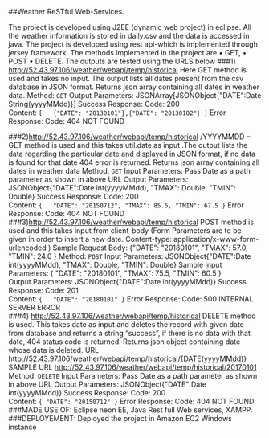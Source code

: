 ##Weather ReSTful Web-Services.

The project is developed using J2EE (dynamic web project) in eclipse. All the weather information is stored in daily.csv and the data is accessed in java. The project is developed using rest api-which is implemented through jersey framework. 
The methods implemented in the project are 
•	GET,
•	POST 
•	DELETE.
 The outputs are tested using the URLS below
###1) http://52.43.97.106/weather/webapi/temp/historical 
Here GET method is used and takes no input. The output lists all dates present from the csv database in JSON format.  Returns json array containing all dates in weather data.
Method:
  `GET`
Output Parameters:
JSONArray[JSONObject{"DATE":Date String(yyyyMMdd)}]
Success Response:
Code: 200 <br />
Content: `[   {"DATE": "20130101"},{"DATE": "20130102"} ]`
Error Response:
Code: 404 NOT FOUND <br />

###2)http://52.43.97.106/weather/webapi/temp/historical /YYYYMMDD –
GET method is used and this takes util.date as input .The output lists the data regarding the particular date and displayed in JSON format, if no data is found for that date 404 error is returned.  Returns json array containing all dates in weather data
Method:
`GET`
Input Parameters:
Pass Date as a path parameter as shown in above URL
Output Parameters:
  JSONObject{"DATE":Date int(yyyyMMdd), "TMAX": Double, "TMIN": Double}
Success Response:
Code: 200 <br />
Content:  `{   "DATE": "20150712", "TMAX": 85.5, "TMIN": 67.5 }`
Error Response:
Code: 404 NOT FOUND <br />
###3)http://52.43.97.106/weather/webapi/temp/historical 
POST method is used and this takes input from client-body (Form Parameters are to be given in order to insert a new date. Content-type: application/x-www-form-urlencoded ) 
Sample Request Body: {"DATE": "20180101", "TMAX": 57.0, "TMIN": 24.0 }
Method:
`POST`
Input Parameters:
JSONObject{"DATE":Date int(yyyyMMdd), "TMAX": Double, "TMIN": Double}
Sample Input Parameters:
{ "DATE": "20180101", "TMAX": 75.5, "TMIN": 60.5 }  
Output Parameters:
JSONObject{"DATE":Date int(yyyyMMdd)}
Success Response:
Code: 201 <br />
Content: `{   "DATE": "20180101" }`
Error Response:
Code: 500 INTERNAL SERVER ERROR <br />
###4) http://52.43.97.106/weather/webapi/temp/historical
DELETE method is used. This takes date as input and deletes the record with given date from database and returns a string “success”, if there is no data with that date, 404 status code is returned.  Returns json object containing date whose data is deleted.
URL
http://52.43.97.106/weather/webapi/temp/historical/{DATE(yyyyMMdd)}  
SAMPLE URL
http://52.43.97.106/weather/webapi/temp/historical/20170101
Method:
`DELETE`
Input Parameters:
Pass Date as a path parameter as shown in above URL
Output Parameters:
JSONObject{"DATE":Date int(yyyyMMdd)}
Success Response:
Code: 200 <br />
Content: `{ "DATE": "20150712" }`
Error Response:
Code: 404 NOT FOUND <br />
###MADE USE OF:
Eclipse neon EE, Java Rest full Web services, XAMPP.
###DEPLOYEMENT:
Deployed the project in Amazon EC2 Windows instance



